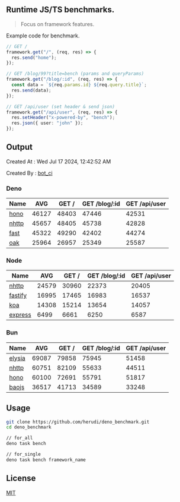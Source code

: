 ## Runtime JS/TS benchmarks.

> Focus on framework features.

Example code for benchmark.
```ts
// GET /
framework.get("/", (req, res) => {
  res.send("home");
});

// GET /blog/99?title=bench (params and queryParams)
framework.get("/blog/:id", (req, res) => {
  const data = `${req.params.id} ${req.query.title}`;
  res.send(data);
});

// GET /api/user (set header & send json)
framework.get("/api/user", (req, res) => {
  res.setHeader("x-powered-by", "bench");
  res.json({ user: "john" });
});
```

## Output
Created At : Wed Jul 17 2024, 12:42:52 AM

Created By : [bot_ci](https://github.com/herudi/deno_benchmarks/commits?author=github-actions%5Bbot%5D)


### Deno
|Name|AVG|GET /|GET /blog/:id|GET /api/user|
|----|----|----|----|----|
|[hono](https://github.com/honojs/hono)|46127|48403|47446|42531|
|[nhttp](https://github.com/nhttp/nhttp)|45657|48405|45738|42828|
|[fast](https://github.com/danteissaias/fast)|45322|49290|42402|44274|
|[oak](https://github.com/oakserver/oak)|25964|26957|25349|25587|
  


### Node
|Name|AVG|GET /|GET /blog/:id|GET /api/user|
|----|----|----|----|----|
|[nhttp](https://github.com/nhttp/nhttp)|24579|30960|22373|20405|
|[fastify](https://github.com/fastify/fastify)|16995|17465|16983|16537|
|[koa](https://github.com/koajs/koa)|14308|15214|13654|14057|
|[express](https://github.com/expressjs/express)|6499|6661|6250|6587|
  


### Bun
|Name|AVG|GET /|GET /blog/:id|GET /api/user|
|----|----|----|----|----|
|[elysia](https://github.com/elysiajs/elysia)|69087|79858|75945|51458|
|[nhttp](https://github.com/nhttp/nhttp)|60751|82109|55633|44511|
|[hono](https://github.com/honojs/hono)|60100|72691|55791|51817|
|[baojs](https://github.com/mattreid1/baojs)|36517|41713|34589|33248|
  



## Usage

```bash
git clone https://github.com/herudi/deno_benchmark.git
cd deno_benchmark

// for_all
deno task bench

// for_single
deno task bench framework_name
```

## License

[MIT](LICENSE)


